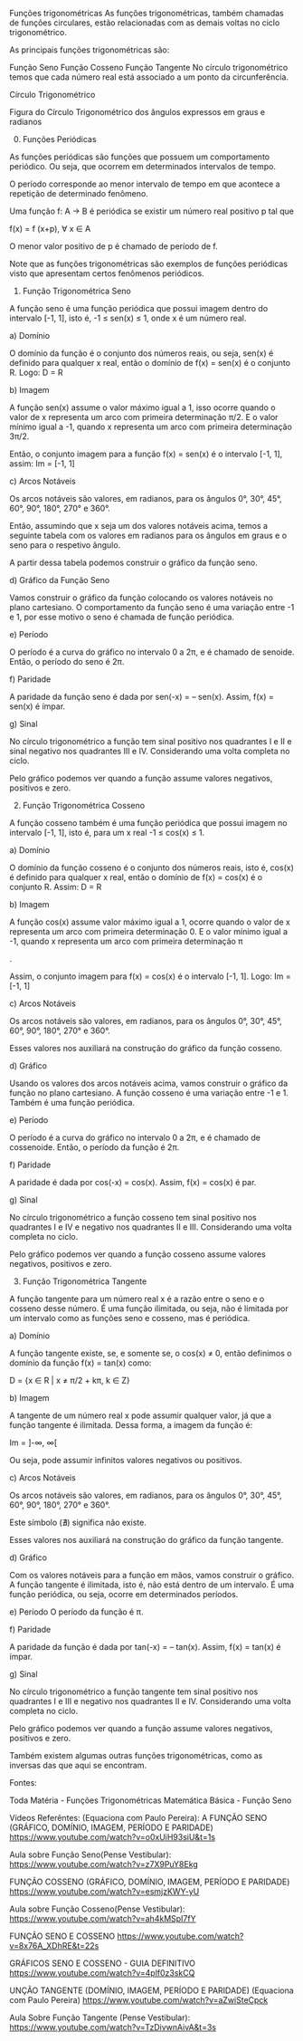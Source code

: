 Funções trigonométricas
As funções trigonométricas, também chamadas de funções circulares, estão relacionadas com as demais voltas no ciclo trigonométrico.

As principais funções trigonométricas são:

Função Seno
Função Cosseno
Função Tangente
No círculo trigonométrico temos que cada número real está associado a um ponto da circunferência.

Círculo Trigonométrico

Figura do Círculo Trigonométrico dos ângulos expressos em graus e radianos


0. Funções Periódicas



As funções periódicas são funções que possuem um comportamento periódico. Ou seja, que ocorrem em determinados intervalos de tempo.



O período corresponde ao menor intervalo de tempo em que acontece a repetição de determinado fenômeno.



Uma função f: A → B é periódica se existir um número real positivo p tal que



f(x) = f (x+p), ∀ x ∈ A



O menor valor positivo de p é chamado de período de f.



Note que as funções trigonométricas são exemplos de funções periódicas visto que apresentam certos fenômenos periódicos.



1. Função Trigonométrica Seno



A função seno é uma função periódica que possui imagem dentro do intervalo [-1, 1], isto é, -1 ≤ sen(x) ≤ 1, onde x é um número real.



a) Domínio



O domínio da função é o conjunto dos números reais, ou seja, sen(x) é definido para qualquer x real, então o domínio de f(x) = sen(x) é o conjunto R. Logo: D = R



b) Imagem



A função sen(x) assume o valor máximo igual a 1, isso ocorre quando o valor de x representa um arco com primeira determinação π/2. E o valor mínimo igual a -1, quando x representa um arco com primeira determinação 3π/2.


Então, o conjunto imagem para a função f(x) = sen(x) é o intervalo [-1, 1], assim: Im = [-1, 1]



c) Arcos Notáveis



Os arcos notáveis são valores, em radianos, para os ângulos 0°, 30°, 45°, 60°, 90°, 180°, 270° e 360°.

Então, assumindo que x seja um dos valores notáveis acima, temos a seguinte tabela com os valores em radianos para os ângulos em graus e o seno para o respetivo ângulo.






A partir dessa tabela podemos construir o gráfico da função seno.



d) Gráfico da Função Seno






Vamos construir o gráfico da função colocando os valores notáveis no plano cartesiano. O comportamento da função seno é uma variação entre -1 e 1, por esse motivo o seno é chamada de função periódica.


e) Período


O período é a curva do gráfico no intervalo 0 a 2π, e é chamado de senoide. Então, o período do seno é 2π.



f) Paridade



A paridade da função seno é dada por sen(-x) = – sen(x). Assim, f(x) = sen(x) é ímpar.



g) Sinal



No círculo trigonométrico a função tem sinal positivo nos quadrantes I e II e sinal negativo nos quadrantes III e IV. Considerando uma volta completa no ciclo.




Pelo gráfico podemos ver quando a função assume valores negativos, positivos e zero.



2. Função Trigonométrica Cosseno



A função cosseno também é uma função periódica que possui imagem no intervalo [-1, 1], isto é, para um x real -1 ≤ cos(x) ≤ 1.



a) Domínio



O domínio da função cosseno é o conjunto dos números reais, isto é, cos(x) é definido para qualquer x real, então o domínio de f(x) = cos(x) é o conjunto R. Assim: D = R



b) Imagem



A função cos(x) assume valor máximo igual a 1, ocorre quando o valor de x representa um arco com primeira determinação 0. E o valor mínimo igual a -1, quando x representa um arco com primeira determinação π


.

Assim, o conjunto imagem para f(x) = cos(x) é o intervalo [-1, 1]. Logo: Im = [-1, 1]



c) Arcos Notáveis



Os arcos notáveis são valores, em radianos, para os ângulos 0°, 30°, 45°, 60°, 90°, 180°, 270° e 360°.




Esses valores nos auxiliará na construção do gráfico da função cosseno.



d) Gráfico



Usando os valores dos arcos notáveis acima, vamos construir o gráfico da função no plano cartesiano. A função cosseno é uma variação entre -1 e 1. Também é uma função periódica.



e) Período


O período é a curva do gráfico no intervalo 0 a 2π, e é chamado de cossenoide. Então, o período da função é 2π.

f) Paridade



A paridade é dada por cos(-x) = cos(x). Assim, f(x) = cos(x) é par.



g) Sinal



No círculo trigonométrico a função cosseno tem sinal positivo nos quadrantes I e IV e negativo nos quadrantes II e III. Considerando uma volta completa no ciclo.



Pelo gráfico podemos ver quando a função cosseno assume valores negativos, positivos e zero.





3. Função Trigonométrica Tangente


A função tangente para um número real x é a razão entre o seno e o cosseno desse número. É uma função ilimitada, ou seja, não é limitada por um intervalo como as funções seno e cosseno, mas é periódica.


a) Domínio


A função tangente existe, se, e somente se, o cos(x) ≠ 0, então definimos o domínio da função f(x) = tan(x) como:



D = {x ∈ R | x ≠ π/2 + kπ, k ∈ Z}



b) Imagem



A tangente de um número real x pode assumir qualquer valor, já que a função tangente é ilimitada. Dessa forma, a imagem da função é:



Im = ]-∞, ∞[



Ou seja, pode assumir infinitos valores negativos ou positivos.



c) Arcos Notáveis



Os arcos notáveis são valores, em radianos, para os ângulos 0°, 30°, 45°, 60°, 90°, 180°, 270° e 360°.







Este símbolo (∄) significa não existe.


Esses valores nos auxiliará na construção do gráfico da função tangente.


d) Gráfico


Com os valores notáveis para a função em mãos, vamos construir o gráfico. A função tangente é ilimitada, isto é, não está dentro de um intervalo. É uma função periódica, ou seja, ocorre em determinados períodos.




e) Período
O período da função é π.


f) Paridade


A paridade da função é dada por tan(-x) = – tan(x). Assim, f(x) = tan(x) é ímpar.



g) Sinal



No círculo trigonométrico a função tangente tem sinal positivo nos quadrantes I e III e negativo nos quadrantes II e IV. Considerando uma volta completa no ciclo.






Pelo gráfico podemos ver quando a função assume valores negativos, positivos e zero.






Também existem algumas outras funções trigonométricas, como as inversas das que aqui se encontram.



Fontes:



Toda Matéria - Funções Trigonométricas
Matemática Básica - Função Seno

Vídeos Referêntes:
(Equaciona com Paulo Pereira):
A FUNÇÃO SENO (GRÁFICO, DOMÍNIO, IMAGEM, PERÍODO E PARIDADE) 
https://www.youtube.com/watch?v=o0xUiH93siU&t=1s

Aula sobre Função Seno(Pense Vestibular):
https://www.youtube.com/watch?v=z7X9PuY8Ekg

FUNÇÃO COSSENO (GRÁFICO, DOMÍNIO, IMAGEM, PERÍODO E PARIDADE)
https://www.youtube.com/watch?v=esmjzKWY-yU

Aula sobre Função Cosseno(Pense Vestibular):
https://www.youtube.com/watch?v=ah4kMSpI7fY

FUNÇÃO SENO E COSSENO
https://www.youtube.com/watch?v=8x76A_XDhRE&t=22s

GRÁFICOS SENO E COSSENO - GUIA DEFINITIVO
https://www.youtube.com/watch?v=4plf0z3skCQ

UNÇÃO TANGENTE (DOMÍNIO, IMAGEM, PERÍODO E PARIDADE) (Equaciona com Paulo Pereira)
https://www.youtube.com/watch?v=aZwiSteCpck

Aula Sobre Função Tangente (Pense Vestibular):
https://www.youtube.com/watch?v=TzDivwnAivA&t=3s